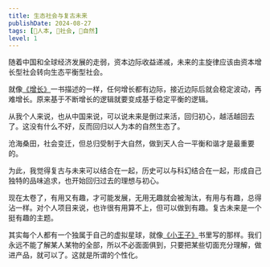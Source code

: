```yaml
---
title: 生态社会与复古未来
publishDate: 2024-08-27
tags: [👶人本, 👫社会, 🌳自然]
level: 1
---
```


随着中国和全球经济发展的走弱，资本边际收益递减，未来的主旋律应该由资本增长型社会转向生态平衡型社会。

就像[《增长》]一书描述的一样，任何增长都有边际，接近边际后就会稳定波动，再难增长。原来基于不断增长的逻辑就要变成基于稳定平衡的逻辑。

从我个人来说，也从中国来说，可以说未来是倒过来活，回归初心，越活越回去了。这没有什么不好，反而回归以人为本的自然生态了。

沧海桑田，社会变迁，但总归受制于大自然，做到天人合一平衡和谐才是最重要的。

为此，我觉得复古与未来可以结合在一起，历史可以与科幻结合在一起，形成自己独特的品味追求，也开始回归过去的理想与初心。

现在太卷了，有用又有趣，才可能发展，无用无趣就会被淘汰，有用与有趣，总得沾一样。对个人项目来说，也许很有用算不上，但可以做到有趣。复古未来是一个挺有趣的主题。

其实每个人都有一个独属于自己的虚拟星球，就像[《小王子》]书里写的那样。我们永远不能了解某人某物的全部，所以不必面面俱到，只要把某些切面充分理解，做进产品，就可以了。这就是所谓的个性化。


[《增长》]: https://book.douban.com/subject/36790186/
[《小王子》]: https://book.douban.com/subject/3693974/
